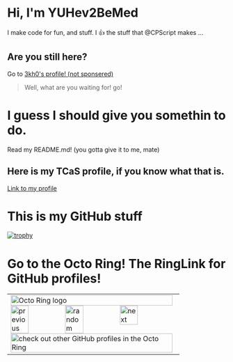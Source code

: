 # Hi, I'm YUHev2BeMed
I make code for fun, and stuff.
I 👍 the stuff that @CPScript makes
...
## Are you still here?
Go to [3kh0's profile! (not sponsered)](https://github.com/3kh0)

>Well, what are you waiting for! go!
# I guess I should give you somethin to do.
Read my README.md! (you gotta give it to me, mate)
## Here is my TCaS profile, if you know what that is.
[Link to my profile](https://twocansandstring.com/users/hehenotsheshetest)
# This is my GitHub stuff
[![trophy](https://github-profile-trophy.vercel.app/?username=YUHev2BeMed&theme=discord&column=-1&margin-w=20)](https://github.com/ryo-ma/github-profile-trophy)
# Go to the Octo Ring! The RingLink for GitHub profiles!
<table><tbody><tr><td><a href="https://octo-ring.com/"><img src="https://octo-ring.com/static/img/widget/top.png" width="99%" alt="Octo Ring logo" align="top"></a><br><a href="https://octo-ring.com/p/YUHev2BeMed/prev"><img src="https://octo-ring.com/static/img/widget/prev.png" width="33%" alt="previous" align="top" title="previous profile"></a><a href="https://octo-ring.com/p/YUHev2BeMed/random"><img src="https://octo-ring.com/static/img/widget/random.png" width="33%" alt="random" align="top" title="random profile"></a><a href="https://octo-ring.com/p/YUHev2BeMed/next"><img src="https://octo-ring.com/static/img/widget/next.png" width="33%" alt="next" align="top" title="next profile"></a><br><a href="https://octo-ring.com/"><img src="https://octo-ring.com/static/img/widget/bottom.png" width="99%" alt="check out other GitHub profiles in the Octo Ring" align="top"></a></td></tr></tbody></table>
